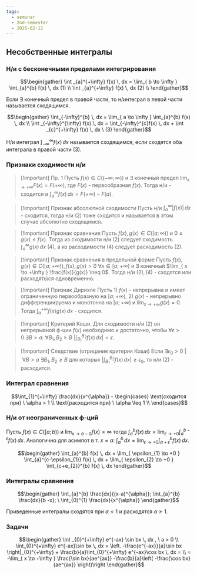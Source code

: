 ```yaml
---
tags:
  - seminar
  - 2nd-semester
  - 2025-02-12
---
```


## Несобственные интегралы

### Н/и с бесконечными пределами интегрирования

$$\begin{gather}
\int _{a}^{+\infty} f(x) \, dx  = \lim_{ b \to \infty } \int_{a}^{b} f(x) \, dx (1) \\
\int _{a}^{+\infty} f(x) \, dx (2) \\
\end{gather}$$

Если $\exists$ конечный предел в правой части, то н/интеграл в левой части называется сходящимся.

$$\begin{gather}
\int_{-\infty}^{b} \, dx = \lim_{ a \to \infty } \int_{a}^{b} f(x) \, dx  \\
\int _{-\infty}^{\infty} f(x) \, dx = \int_{-\infty}^{c}f(x) \, dx  + \int _{c}^{+\infty} f(x) \, dx \ (3)
\end{gather}$$

Н/и интеграл $\int _{-\infty}^{\infty}f(x) \, dx$ называется сходящимся, если сходятся оба интеграла в правой части $(3)$.

### Признаки сходимости н/и


> [!important] Пр. 1
> Пусть $f(x) \in C((-\infty; \infty))$ и $\exists$ конечный предел $\lim_{ x \to +\infty } F(x) = F(+\infty)$, где $F(x)$ - первообразная $f(x)$. Тогда н/и - сходится и $\int _{a}^{\infty} f(x) \, dx = F(+\infty) -F(a)$.

> [!important] Признак абсолютной сходимости
> Пусть н/и $\int_{a}^{\infty}|f(x)| \, dx$ - сходится, тогда н/и $(2)$ тоже сходится и называется в этом случае абсолютно сходящимся.

> [!important] Признак сравнения
> Пусть $f(x), g(x) \in C([a; \infty))$ и $0\leq g(x)\leq f(x)$. Тогда из сходимости н/и $(2)$ следует сходимость $\int_{a}^{\infty} g(x) \, dx \ (4)$, а из расходимости $(4)$ следует расходимость $(2)$.

> [!important] Признак сравнения в предельной форме
> Пусть $f(x), g(x) \in C([a; +\infty)), f(x), g(x) > 0 \ \forall x \in [a; +\infty)$ и $\exists$ конечный $\lim_{ x \to +\infty } \frac{f(x)}{g(x)} \neq 0$. Тогда н/и $(2), (4)$ - сходятся или расходять\ся одновременно.

> [!important] Признак Дирихле
> Пусть 1) $f(x)$ - непрерывна и имеет ограниченную первообразную на $[a; +\infty)$, 2) $g(x)$ - непрерывно дифференциируема и монотонна на $[a;+\infty)$ и $\lim_{ x \to +\infty } g(x) = 0$. Тогда $\int _{a}^{+\infty}f(x)g(x) \, dx$ - сходится.

> [!important] Критерий Коши.
> Для сходимости н/и $(2)$ он непрерывной ф-ции $f(x)$ необходимо и достаточно, чтобы $\forall \epsilon > 0 \ \exists B > a : \ \forall B_{1},B_{2}\geq B \ \left| \int_{B_{1}}^{B_{2}} f(x) \, dx \right| < \epsilon$.

> [!important] Следствие (отрицание критерия Коши)
> Если $\exists \epsilon_{0}>0 \ | \ \forall B > a \ \exists B_{1}, B_{2} \geq B$ для которых $\left| \int_{B_{1}}^{B_{2}} f(x) \, dx \right| \geq \epsilon_{0}$, то н/и $(2)$ - расходится.

### Интеграл сравнения

$$\int_{1}^{+\infty} \frac{dx}{x^{\alpha}} - \begin{cases}
\text{сходится при} \ \alpha > 1 \\
\text{расходится при} \ \alpha \leq 1 \\
\end{cases}$$

### Н/и от неограниченных ф-ций

Пусть $f(x) \in C([a;b))$ и $\lim_{ x \to b-0 } f(x) = \infty$ тогда $\int_{a}^{b} f(x) \, dx = \lim_{ \epsilon \to +0 } \int_{a}^{b-\epsilon} f(x) \, dx$. Аналогично для асимпот в т. $x = a$: $\int_{a}^{b} \, dx = \lim_{ \epsilon \to +0 } \int _{a+\epsilon}^{b} f(x)\, dx$.

$$\begin{gather}
\int_{a}^{b} f(x) \, dx = \lim_{ \epsilon_{1} \to +0 }  \int_{a}^{c-\epsilon_{1}} f(x) \, dx + \lim_{ \epsilon_{2} \to +0 } \int_{c+e_{2}}^{b} f(x) \, dx 
\end{gather}$$

### Интегралы сравнения

$$\begin{gather}
\int_{a}^{b} \frac{dx}{(x-a)^{\alpha}}; \int_{a}^{b} \frac{dx}{b -x}; \ \int_{0}^{1} \frac{dx}{x^{\alpha}}
\end{gather}$$

Приведенные интегралы сходятся при $\alpha< 1$ и расходятся $\alpha\geq 1$.

### Задачи

$$\begin{gather}
\int _{0}^{+\infty} e^{-ax} \sin bx \, dx , \ a > 0 \\
\int_{0}^{+\infty} e^{-ax}\sin bx \, dx = \left. -\frac{e^{-ax}}{a}\sin bx \right|_{0}^{+\infty} + \frac{b}{a}\int_{0}^{+\infty} e^{-ax}\cos bx \, dx = \\ = -\lim_{ x \to +\infty } \frac{\sin bx}{ae^{ax}} -\frac{b}{a}\left( -\frac{\cos bx}{ae^{ax}}  \right)\right
\end{gather}$$